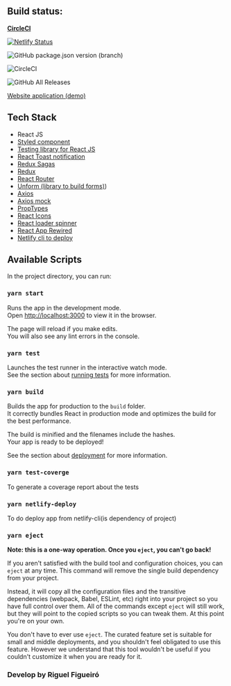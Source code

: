 ## Build status:

 **[CircleCI](https://app.circleci.com/pipelines/github/riguelbf/comics-app)**

[![Netlify Status](https://api.netlify.com/api/v1/badges/b47b1a89-2989-48fe-8048-c279ae326c79/deploy-status)](https://app.netlify.com/sites/silly-hermann-a6437e/deploys)

![GitHub package.json version (branch)](https://img.shields.io/github/package-json/v/riguelbf/comics-app/master?style=for-the-badge)

![CircleCI](https://img.shields.io/circleci/build/gh/riguelbf/comics-app/master?style=for-the-badge)

![GitHub All Releases](https://img.shields.io/github/downloads/riguelbf/comics-app/total?style=for-the-badge)

[Website application (demo)](https://silly-hermann-a6437e.netlify.com/)


## Tech Stack
- React JS
- [Styled component](https://styled-components.com/docs)
- [Testing library for React JS](https://testing-library.com/docs/react-testing-library/intro)
- [React Toast notification](https://jossmac.github.io/react-toast-notifications/)
- [Redux Sagas](https://redux-saga.js.org/)
- [Redux](https://redux.js.org/)
- [React Router](https://reacttraining.com/react-router/web/guides/quick-start)
- [Unform (library to build forms)](https://unform.dev/guides/basic-form))
- [Axios](https://github.com/axios/axios)
- [Axios mock](https://github.com/ctimmerm/axios-mock-adapter#readme)
- [PropTypes](https://github.com/facebook/prop-types)
- [React Icons](https://react-icons.netlify.com/#/)
- [React loader spinner](https://github.com/mhnpd/react-loader-spinner)
- [React App Rewired](https://github.com/timarney/react-app-rewired)
- [Netlify cli to deploy](https://github.com/netlify/cli)

## Available Scripts

In the project directory, you can run:

### `yarn start`

Runs the app in the development mode.<br />
Open [http://localhost:3000](http://localhost:3000) to view it in the browser.

The page will reload if you make edits.<br />
You will also see any lint errors in the console.

### `yarn test`

Launches the test runner in the interactive watch mode.<br />
See the section about [running tests](https://facebook.github.io/create-react-app/docs/running-tests) for more information.

### `yarn build`

Builds the app for production to the `build` folder.<br />
It correctly bundles React in production mode and optimizes the build for the best performance.

The build is minified and the filenames include the hashes.<br />
Your app is ready to be deployed!

See the section about [deployment](https://facebook.github.io/create-react-app/docs/deployment) for more information.

### `yarn test-coverge`

To generate a coverage report about the tests

### `yarn netlify-deploy`

To do deploy app from netlify-cli(is dependency of project)

### `yarn eject`

**Note: this is a one-way operation. Once you `eject`, you can't go back!**

If you aren't satisfied with the build tool and configuration choices, you can `eject` at any time. This command will remove the single build dependency from your project.

Instead, it will copy all the configuration files and the transitive dependencies (webpack, Babel, ESLint, etc) right into your project so you have full control over them. All of the commands except `eject` will still work, but they will point to the copied scripts so you can tweak them. At this point you're on your own.

You don't have to ever use `eject`. The curated feature set is suitable for small and middle deployments, and you shouldn't feel obligated to use this feature. However we understand that this tool wouldn't be useful if you couldn't customize it when you are ready for it.


### Develop by Riguel Figueiró
